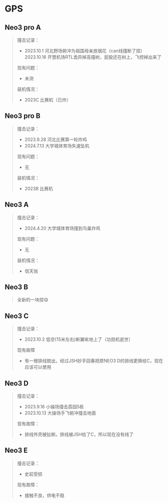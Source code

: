 # GPS
## Neo3 pro A
> 撞击记录：
> - 2023.10.1 河北野场俯冲为祖国母亲放烟花（can线撞断了捏）
> 2023.10.16 开慧机场RTL诡异掉高撞树，屁股还在树上，飞控掉出来了
> 
> 现有问题：
> - 未测
>
> 装机情况：
> - 2023C 比赛机（已炸）

## Neo3 pro B
> 撞击记录：
> - 2023.9.28 河北比赛第一轮炸鸡
> - 2024.7.13 大学城体育场失速坠机
> 
> 现有问题：
> - 无
>
> 装机情况：
> - 2023B 比赛机

## Neo3 A
> 撞击记录：
> - 2024.4.20 大学城体育场撞到鸟巢炸鸡
> 
> 现有问题：
> - 无
>
> 装机情况：
> - 信天翁

## Neo3 B
> 全新的一块捏😋

## Neo3 C
> 撞击记录：
> - 2023.10.2 低空(15米左右)断翼呲地上了（功勋机逝世）
> 
> 现有故障
> - 有一根排线脱出，经过JSH妙手回春把原NEO3 D的排线更换给C，现在应该可以使用

## Neo3 D
> 撞击记录：
> - 2023.9.16  小操场撞击荔园5栋
> - 2023.10.13 大操场手飞俯冲撞击地面
> 
> 现有故障：
> - 排线外壳被扯断。排线被JSH给了C，所以现在没有线了

## Neo3 E
> 撞击记录：
> - 史前受损
> 
> 现有故障：
> - 接触不良，供电不稳

